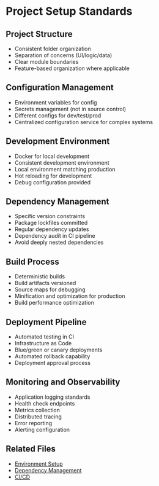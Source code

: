 # Project Setup Standards

## Project Structure

- Consistent folder organization
- Separation of concerns (UI/logic/data)
- Clear module boundaries
- Feature-based organization where applicable

## Configuration Management

- Environment variables for config
- Secrets management (not in source control)
- Different configs for dev/test/prod
- Centralized configuration service for complex systems

## Development Environment

- Docker for local development
- Consistent development environment
- Local environment matching production
- Hot reloading for development
- Debug configuration provided

## Dependency Management

- Specific version constraints
- Package lockfiles committed
- Regular dependency updates
- Dependency audit in CI pipeline
- Avoid deeply nested dependencies

## Build Process

- Deterministic builds
- Build artifacts versioned
- Source maps for debugging
- Minification and optimization for production
- Build performance optimization

## Deployment Pipeline

- Automated testing in CI
- Infrastructure as Code
- Blue/green or canary deployments
- Automated rollback capability
- Deployment approval process

## Monitoring and Observability

- Application logging standards
- Health check endpoints
- Metrics collection
- Distributed tracing
- Error reporting
- Alerting configuration

## Related Files

- [Environment Setup](docs/environment/setup.md)
- [Dependency Management](docs/dependencies/management.md)
- [CI/CD](docs/quality/ci-cd.md)
